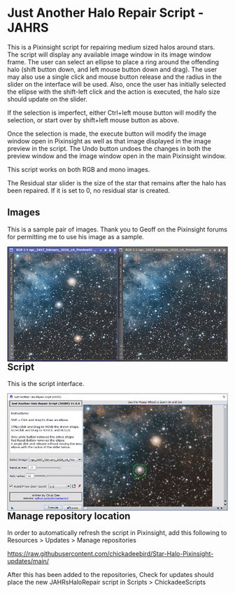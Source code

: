 # Just Another Halo Repair Script - JAHRS
This is a Pixinsight script for repairing medium sized halos around stars.
The script will display any available image window in its image window frame.
The user can select an ellipse to place a ring around the offending halo (shift button down, and left mouse button down and drag).
The user may also use a single click and mouse button
release and the radius in the slider on the interface will be used. Also, once the user has initially selected the ellipse with the shift-left click
and the action is executed, the halo size should update on the slider.

If the selection is imperfect, either Ctrl+left mouse button will modify the selection, or start over by shift+left mouse button as above.

Once the selection is made, the execute button will modify the image window open in Pixinsight as well as that image displayed in the image preview
in the script. The Undo button undoes the changes in both the preview window and the image window open in the main Pixinsight window.

This script works on both RGB and mono images.

The Residual star slider is the size of the star that remains after the halo has been repaired. If it is set to 0, no residual star is created.

## Images

This is a sample pair of images. Thank you to Geoff on the Pixinsight forums for permitting me to use his image as a sample.

<img src="./figs/HalosRepaired.png" text='Repaired halos - left original, right repaired' align=left />

## Script

This is the script interface.

<img src="./figs/HaloRepairScript.png" text='Halo repair script' align=left />

## Manage repository location

In order to automatically refresh the script in Pixinsight, add this following to Resources > Updates > Manage repositories

https://raw.githubusercontent.com/chickadeebird/Star-Halo-Pixinsight-updates/main/

After this has been added to the repositories, Check for updates should place the new JAHRsHaloRepair script in Scripts > ChickadeeScripts
